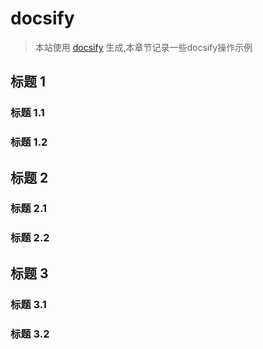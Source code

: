 <!-- /docs/java/README.md（简述JAVA知识点） -->
# docsify
> 本站使用 [docsify](https://docsify.js.org/#/zh-cn/) 生成,本章节记录一些docsify操作示例

## 标题 1

### 标题 1.1

### 标题 1.2

## 标题 2

### 标题 2.1

### 标题 2.2

## 标题 3

### 标题 3.1

### 标题 3.2